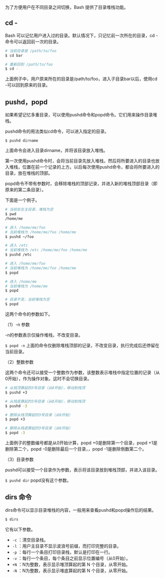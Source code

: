 
为了方便用户在不同目录之间切换，Bash 提供了目录堆栈功能。

## cd -

Bash 可以记忆用户进入过的目录。默认情况下，只记忆前一次所在的目录，cd -命令可以返回前一次的目录。


```bash
# 当前目录是 /path/to/foo
$ cd bar

# 重新回到 /path/to/foo
$ cd -
```


上面例子中，用户原来所在的目录是/path/to/foo，进入子目录bar以后，使用cd -可以回到原来的目录。

## pushd，popd

如果希望记忆多重目录，可以使用pushd命令和popd命令。它们用来操作目录堆栈。

pushd命令的用法类似cd命令，可以进入指定的目录。

`$ pushd dirname`

上面命令会进入目录dirname，并将该目录放入堆栈。

第一次使用pushd命令时，会将当前目录先放入堆栈，然后将所要进入的目录也放入堆栈，位置在前一个记录的上方。以后每次使用pushd命令，都会将所要进入的目录，放在堆栈的顶部。

popd命令不带有参数时，会移除堆栈的顶部记录，并进入新的堆栈顶部目录（即原来的第二条目录）。

下面是一个例子。


```bash
# 当前处在主目录，堆栈为空
$ pwd
/home/me

# 进入 /home/me/foo
# 当前堆栈为 /home/me/foo /home/me
$ pushd ~/foo

# 进入 /etc
# 当前堆栈为 /etc /home/me/foo /home/me
$ pushd /etc

# 进入 /home/me/foo
# 当前堆栈为 /home/me/foo /home/me
$ popd

# 进入 /home/me
# 当前堆栈为 /home/me
$ popd

# 目录不变，当前堆栈为空
$ popd
```
这两个命令的参数如下。

（1）-n 参数

-n的参数表示仅操作堆栈，不改变目录。

`$ popd -n`
上面的命令仅删除堆栈顶部的记录，不改变目录，执行完成后还停留在当前目录。

（2）整数参数

这两个命令还可以接受一个整数作为参数，该整数表示堆栈中指定位置的记录（从0开始），作为操作对象。这时不会切换目录。


```bash
# 从栈顶算起的3号目录（从0开始），移动到栈顶
$ pushd +3

# 从栈底算起的3号目录（从0开始），移动到栈顶
$ pushd -3

# 删除从栈顶算起的3号目录（从0开始）
$ popd +3

# 删除从栈底算起的3号目录（从0开始）
$ popd -3
```
上面例子的整数编号都是从0开始计算，popd +0是删除第一个目录，popd +1是删除第二个，popd -0是删除最后一个目录，，popd -1是删除倒数第二个。

（3）目录参数

pushd可以接受一个目录作为参数，表示将该目录放到堆栈顶部，并进入该目录。

`$ pushd dir`
popd没有这个参数。

## dirs 命令

dirs命令可以显示目录堆栈的内容，一般用来查看pushd和popd操作后的结果。

```bash
$ dirs
```

它有以下参数。


- `-c` ：清空目录栈。
- `-l` ：用户主目录不显示波浪号前缀，而打印完整的目录。
- `-p` ：每行一个条目打印目录栈，默认是打印在一行。
- `-v` ：每行一个条目，每个条目之前显示位置编号（从0开始）。
- `+N` ：N为整数，表示显示堆顶算起的第 N 个目录，从零开始。
- `-N` ：N为整数，表示显示堆底算起的第 N 个目录，从零开始。
